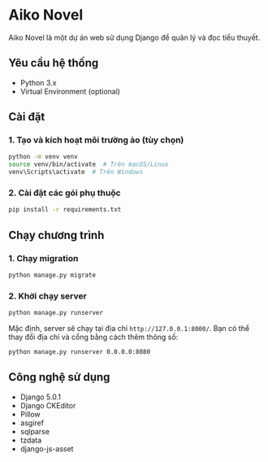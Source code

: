 # Aiko Novel

Aiko Novel là một dự án web sử dụng Django để quản lý và đọc tiểu thuyết.

## Yêu cầu hệ thống

- Python 3.x
- Virtual Environment (optional)

## Cài đặt

### 1. Tạo và kích hoạt môi trường ảo (tùy chọn)
```bash
python -m venv venv
source venv/bin/activate  # Trên macOS/Linux
venv\Scripts\activate  # Trên Windows
```

### 2. Cài đặt các gói phụ thuộc
```bash
pip install -r requirements.txt
```

## Chạy chương trình

### 1. Chạy migration
```bash
python manage.py migrate
```

### 2. Khởi chạy server
```bash
python manage.py runserver
```
Mặc định, server sẽ chạy tại địa chỉ `http://127.0.0.1:8000/`. Bạn có thể thay đổi địa chỉ và cổng bằng cách thêm thông số:
```bash
python manage.py runserver 0.0.0.0:8080
```

## Công nghệ sử dụng
- Django 5.0.1
- Django CKEditor
- Pillow
- asgiref
- sqlparse
- tzdata
- django-js-asset



